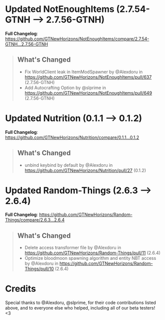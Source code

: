 # Updated NotEnoughItems (2.7.54-GTNH -->  2.7.56-GTNH)
**Full Changelog**: https://github.com/GTNewHorizons/NotEnoughItems/compare/2.7.54-GTNH...2.7.56-GTNH
>## What's Changed
> * Fix WorldClient leak in ItemModSpawner by @Alexdoru in https://github.com/GTNewHorizons/NotEnoughItems/pull/637 (2.7.56-GTNH)
> * Add Autocrafting Option by @slprime in https://github.com/GTNewHorizons/NotEnoughItems/pull/649 (2.7.56-GTNH)
>

# Updated Nutrition (0.1.1 -->  0.1.2)
**Full Changelog**: https://github.com/GTNewHorizons/Nutrition/compare/0.1.1...0.1.2
>## What's Changed
> * unbind keybind by default by @Alexdoru in https://github.com/GTNewHorizons/Nutrition/pull/27 (0.1.2)
>

# Updated Random-Things (2.6.3 -->  2.6.4)
**Full Changelog**: https://github.com/GTNewHorizons/Random-Things/compare/2.6.3...2.6.4
>## What's Changed
> * Delete access transformer file by @Alexdoru in https://github.com/GTNewHorizons/Random-Things/pull/11 (2.6.4)
> * Optimize bloodmoon spawning algorithm and entity NBT access by @Alexdoru in https://github.com/GTNewHorizons/Random-Things/pull/10 (2.6.4)
>

# Credits
Special thanks to @Alexdoru, @slprime, for their code contributions listed above, and to everyone else who helped, including all of our beta testers! <3